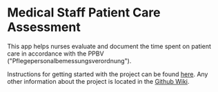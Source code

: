 # Medical Staff Patient Care Assessment
This app helps nurses evaluate and document the time spent on patient care in accordance with the PPBV ("Pflegepersonalbemessungsverordnung").


Instructions for getting started with the project can be found [here](https://github.com/CombiRWTH/medical-staff-assessment/wiki/Getting-started). Any other information about the project is located in the [Github Wiki](https://github.com/CombiRWTH/medical-staff-assessment/wiki).